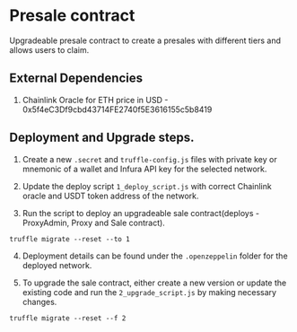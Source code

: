 # Presale contract

<p>Upgradeable presale contract to create a presales with different tiers and allows users to claim. </p>

## External Dependencies

1. Chainlink Oracle for ETH price in USD - 0x5f4eC3Df9cbd43714FE2740f5E3616155c5b8419

## Deployment and Upgrade steps.

1. Create a new `.secret` and `truffle-config.js` files with private key or mnemonic of a wallet and Infura API key for the selected network.

2. Update the deploy script `1_deploy_script.js` with correct Chainlink oracle and USDT token address of the network.

3. Run the script to deploy an upgradeable sale contract(deploys - ProxyAdmin, Proxy and Sale contract).

```
truffle migrate --reset --to 1
```

4. Deployment details can be found under the `.openzeppelin` folder for the deployed network.

5. To upgrade the sale contract, either create a new version or update the existing code and run the `2_upgrade_script.js` by making necessary changes.

```
truffle migrate --reset --f 2
```
